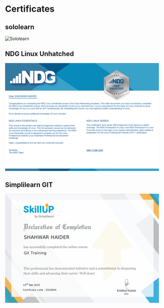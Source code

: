# Certificates
  ## sololearn
  ![Sololearn](https://www.sololearn.com/Certificate/1089-25212309/jpg/)
  ## NDG Linux Unhatched
  ![NDG Linux Unhached](https://github.com/shahwar92/M1_Medicine_Record_System/blob/main/0_Certificates/Screenshot%20(51).png)
  ## Simplilearn GIT
  ![Simplilearn](https://github.com/shahwar92/M1_Medicine_Record_System/blob/main/0_Certificates/Screenshot%20(50).png)
